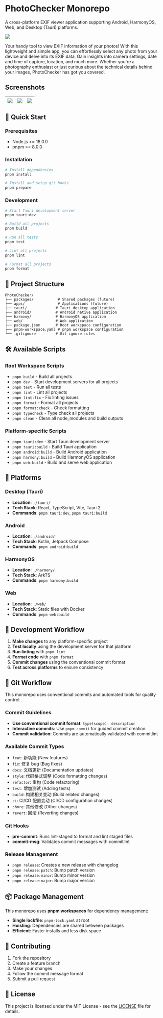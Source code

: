 # PhotoChecker Monorepo

A cross-platform EXIF viewer application supporting Android, HarmonyOS, Web, and Desktop (Tauri) platforms.

![](./doc/playstore_head.png)

Your handy tool to view EXIF information of your photos! With this lightweight and simple app, you can effortlessly select any photo from your device and delve into its EXIF data. Gain insights into camera settings, date and time of capture, location, and much more. Whether you're a photography enthusiast or just curious about the technical details behind your images, PhotoChecker has got you covered.

## Screenshots

| ![](./doc/Screenshot_phone_1.png) | ![](./doc/Screenshot_phone_2.png) | ![](./doc/Screenshot_phone_3.png) |
| :-------------------------------: | :-------------------------------: | :-------------------------------: |

## 🚀 Quick Start

### Prerequisites

- Node.js >= 18.0.0
- pnpm >= 8.0.0

### Installation

```bash
# Install dependencies
pnpm install

# Install and setup git hooks
pnpm prepare
```

### Development

```bash
# Start Tauri development server
pnpm tauri:dev

# Build all projects
pnpm build

# Run all tests
pnpm test

# Lint all projects
pnpm lint

# Format all projects
pnpm format
```

## 📁 Project Structure

```
PhotoChecker/
├── packages/           # Shared packages (future)
├── apps/               # Applications (future)
├── tauri/             # Tauri desktop application
├── android/           # Android native application
├── harmony/           # HarmonyOS application
├── web/               # Web application
├── package.json       # Root workspace configuration
├── pnpm-workspace.yaml # pnpm workspace configuration
└── .gitignore         # Git ignore rules
```

## 🛠 Available Scripts

### Root Workspace Scripts

- `pnpm build` - Build all projects
- `pnpm dev` - Start development servers for all projects
- `pnpm test` - Run all tests
- `pnpm lint` - Lint all projects
- `pnpm lint:fix` - Fix linting issues
- `pnpm format` - Format all projects
- `pnpm format:check` - Check formatting
- `pnpm typecheck` - Type check all projects
- `pnpm clean` - Clean all node_modules and build outputs

### Platform-specific Scripts

- `pnpm tauri:dev` - Start Tauri development server
- `pnpm tauri:build` - Build Tauri application
- `pnpm android:build` - Build Android application
- `pnpm harmony:build` - Build HarmonyOS application
- `pnpm web:build` - Build and serve web application

## 🎯 Platforms

### Desktop (Tauri)

- **Location**: `./tauri/`
- **Tech Stack**: React, TypeScript, Vite, Tauri 2
- **Commands**: `pnpm tauri:dev`, `pnpm tauri:build`

### Android

- **Location**: `./android/`
- **Tech Stack**: Kotlin, Jetpack Compose
- **Commands**: `pnpm android:build`

### HarmonyOS

- **Location**: `./harmony/`
- **Tech Stack**: ArkTS
- **Commands**: `pnpm harmony:build`

### Web

- **Location**: `./web/`
- **Tech Stack**: Static files with Docker
- **Commands**: `pnpm web:build`

## 🔧 Development Workflow

1. **Make changes** to any platform-specific project
2. **Test locally** using the development server for that platform
3. **Run linting** with `pnpm lint`
4. **Format code** with `pnpm format`
5. **Commit changes** using the conventional commit format
6. **Test across platforms** to ensure consistency

## 📝 Git Workflow

This monorepo uses conventional commits and automated tools for quality control:

### Commit Guidelines

- **Use conventional commit format**: `type(scope): description`
- **Interactive commits**: Use `pnpm commit` for guided commit creation
- **Commit validation**: Commits are automatically validated with commitlint

### Available Commit Types

- `feat`: 新功能 (New features)
- `fix`: 修复 bug (Bug fixes)
- `docs`: 文档更新 (Documentation updates)
- `style`: 代码格式调整 (Code formatting changes)
- `refactor`: 重构 (Code refactoring)
- `test`: 增加测试 (Adding tests)
- `build`: 构建相关变动 (Build related changes)
- `ci`: CI/CD 配置变动 (CI/CD configuration changes)
- `chore`: 其他修改 (Other changes)
- `revert`: 回滚 (Reverting changes)

### Git Hooks

- **pre-commit**: Runs lint-staged to format and lint staged files
- **commit-msg**: Validates commit messages with commitlint

### Release Management

- `pnpm release`: Creates a new release with changelog
- `pnpm release:patch`: Bump patch version
- `pnpm release:minor`: Bump minor version
- `pnpm release:major`: Bump major version

## 📦 Package Management

This monorepo uses **pnpm workspaces** for dependency management:

- **Single lockfile**: `pnpm-lock.yaml` at root
- **Hoisting**: Dependencies are shared between packages
- **Efficient**: Faster installs and less disk space

## 🤝 Contributing

1. Fork the repository
2. Create a feature branch
3. Make your changes
4. Follow the commit message format
5. Submit a pull request

## 📄 License

This project is licensed under the MIT License - see the [LICENSE](LICENSE) file for details.
